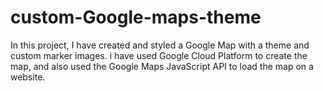 # custom-Google-maps-theme
In this project, I have created and styled a Google Map with a theme and custom marker images. i have used  Google Cloud Platform to create the map, and also used the Google Maps JavaScript API to load the map on a website. 
